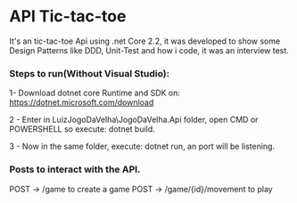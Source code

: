 # API Tic-tac-toe
  It's an tic-tac-toe Api using .net Core 2.2, it was developed to show some Design Patterns like DDD, Unit-Test and how i code, it was an interview test.

### Steps to run(Without Visual Studio):

1- Download dotnet core Runtime and SDK on:
https://dotnet.microsoft.com/download

2 - Enter in LuizJogoDaVelha\JogoDaVelha.Api folder, open CMD or POWERSHELL so execute: dotnet build.

3 - Now in the same folder, execute: dotnet run, an port will be listening.

### Posts to interact with the API.
POST -> /game to create a game
POST -> /game/{id}/movement to play
